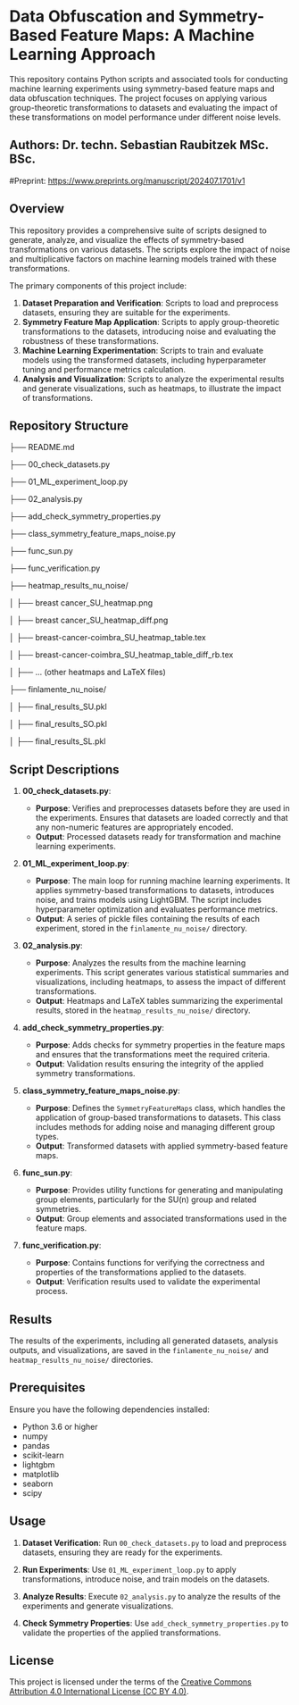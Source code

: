 # Data Obfuscation and Symmetry-Based Feature Maps: A Machine Learning Approach

This repository contains Python scripts and associated tools for conducting machine learning experiments using symmetry-based feature maps and data obfuscation techniques. The project focuses on applying various group-theoretic transformations to datasets and evaluating the impact of these transformations on model performance under different noise levels.

## Authors: Dr. techn. Sebastian Raubitzek MSc. BSc.
#Preprint: https://www.preprints.org/manuscript/202407.1701/v1

## Overview

This repository provides a comprehensive suite of scripts designed to generate, analyze, and visualize the effects of symmetry-based transformations on various datasets. The scripts explore the impact of noise and multiplicative factors on machine learning models trained with these transformations.

The primary components of this project include:

1. **Dataset Preparation and Verification**: Scripts to load and preprocess datasets, ensuring they are suitable for the experiments.
2. **Symmetry Feature Map Application**: Scripts to apply group-theoretic transformations to the datasets, introducing noise and evaluating the robustness of these transformations.
3. **Machine Learning Experimentation**: Scripts to train and evaluate models using the transformed datasets, including hyperparameter tuning and performance metrics calculation.
4. **Analysis and Visualization**: Scripts to analyze the experimental results and generate visualizations, such as heatmaps, to illustrate the impact of transformations.

## Repository Structure

├── README.md

├── 00_check_datasets.py

├── 01_ML_experiment_loop.py

├── 02_analysis.py

├── add_check_symmetry_properties.py

├── class_symmetry_feature_maps_noise.py

├── func_sun.py

├── func_verification.py

├── heatmap_results_nu_noise/

│   ├── breast cancer_SU_heatmap.png

│   ├── breast cancer_SU_heatmap_diff.png

│   ├── breast-cancer-coimbra_SU_heatmap_table.tex

│   ├── breast-cancer-coimbra_SU_heatmap_table_diff_rb.tex

│   ├── ... (other heatmaps and LaTeX files)

├── finlamente_nu_noise/

│   ├── final_results_SU.pkl

│   ├── final_results_SO.pkl

│   ├── final_results_SL.pkl



## Script Descriptions

1. **00_check_datasets.py**:
   - **Purpose**: Verifies and preprocesses datasets before they are used in the experiments. Ensures that datasets are loaded correctly and that any non-numeric features are appropriately encoded.
   - **Output**: Processed datasets ready for transformation and machine learning experiments.

2. **01_ML_experiment_loop.py**:
   - **Purpose**: The main loop for running machine learning experiments. It applies symmetry-based transformations to datasets, introduces noise, and trains models using LightGBM. The script includes hyperparameter optimization and evaluates performance metrics.
   - **Output**: A series of pickle files containing the results of each experiment, stored in the `finlamente_nu_noise/` directory.

3. **02_analysis.py**:
   - **Purpose**: Analyzes the results from the machine learning experiments. This script generates various statistical summaries and visualizations, including heatmaps, to assess the impact of different transformations.
   - **Output**: Heatmaps and LaTeX tables summarizing the experimental results, stored in the `heatmap_results_nu_noise/` directory.

4. **add_check_symmetry_properties.py**:
   - **Purpose**: Adds checks for symmetry properties in the feature maps and ensures that the transformations meet the required criteria.
   - **Output**: Validation results ensuring the integrity of the applied symmetry transformations.

5. **class_symmetry_feature_maps_noise.py**:
   - **Purpose**: Defines the `SymmetryFeatureMaps` class, which handles the application of group-based transformations to datasets. This class includes methods for adding noise and managing different group types.
   - **Output**: Transformed datasets with applied symmetry-based feature maps.

6. **func_sun.py**:
   - **Purpose**: Provides utility functions for generating and manipulating group elements, particularly for the SU(n) group and related symmetries.
   - **Output**: Group elements and associated transformations used in the feature maps.

7. **func_verification.py**:
   - **Purpose**: Contains functions for verifying the correctness and properties of the transformations applied to the datasets.
   - **Output**: Verification results used to validate the experimental process.

## Results

The results of the experiments, including all generated datasets, analysis outputs, and visualizations, are saved in the `finlamente_nu_noise/` and `heatmap_results_nu_noise/` directories.

## Prerequisites

Ensure you have the following dependencies installed:

- Python 3.6 or higher
- numpy
- pandas
- scikit-learn
- lightgbm
- matplotlib
- seaborn
- scipy

## Usage

1. **Dataset Verification**: Run `00_check_datasets.py` to load and preprocess datasets, ensuring they are ready for the experiments.

2. **Run Experiments**: Use `01_ML_experiment_loop.py` to apply transformations, introduce noise, and train models on the datasets.

3. **Analyze Results**: Execute `02_analysis.py` to analyze the results of the experiments and generate visualizations.

4. **Check Symmetry Properties**: Use `add_check_symmetry_properties.py` to validate the properties of the applied transformations.

## License

This project is licensed under the terms of the [Creative Commons Attribution 4.0 International License (CC BY 4.0)](http://creativecommons.org/licenses/by/4.0/).





